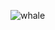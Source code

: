 ![whale](https://upload.wikimedia.org/wikipedia/commons/thumb/2/2d/Southern_right_whale4.jpg/255px-Southern_right_whale4.jpg)

